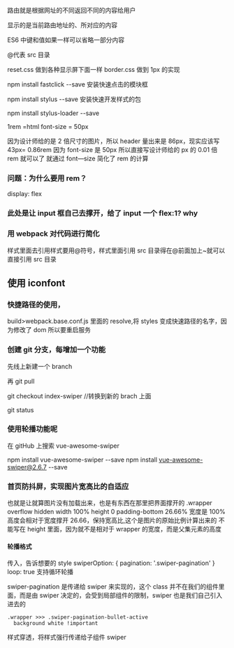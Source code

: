 路由就是根据网址的不同返回不同的内容给用户

显示的是当前路由地址的、所对应的内容
<router-view/>

ES6 中键和值如果一样可以省略一部分内容

@代表 src 目录

reset.css 做到各种显示屏下面一样 border.css 做到 1px 的实现

npm install fastclick --save
安装快速点击的模块框

npm install stylus --save
安装快速开发样式的包

npm install stylus-loader --save

1rem =html font-size = 50px

因为设计师给的是 2 倍尺寸的图片，所以 header 量出来是 86px，现实应该写 43px= 0.86rem
因为 font-size 是 50px 所以直接写设计师给的 px 的 0.01 倍 rem 就可以了
就通过 font—size 简化了 rem 的计算

### 问题：为什么要用 rem？

display: flex

### 此处是让 input 框自己去撑开，给了 input 一个 flex:1? why

### 用 webpack 对代码进行简化

样式里面去引用样式要用@符号，样式里面引用 src 目录得在@前面加上~就可以直接引用 src 目录

## 使用 iconfont

### 快捷路径的使用，

build>webpack.base.conf.js 里面的 resolve,将 styles 变成快速路径的名字，因为修改了 dom 所以要重启服务

### 创建 git 分支，每增加一个功能

先线上新建一个 branch

再 git pull

git checkout index-swiper //转换到新的 brach 上面

git status

### 使用轮播功能呢

在 gitHub 上搜索 vue-awesome-swiper

npm install vue-awesome-swiper --save
npm install vue-awesome-swiper@2.6.7 --save

### 首页防抖屏，实现图片宽高比的自适应

也就是让就算图片没有加载出来，也是有东西在那里把界面撑开的
.wrapper
overflow hidden
width 100%
height 0
padding-bottom 26.66%
宽度是 100% 高度会相对于宽度撑开 26.66，保持宽高比,这个是图片的原始比例计算出来的
不能写在 height 里面，因为就不是相对于 wrapper 的宽度，而是父集元素的高度

#### 轮播格式

传入，告诉想要的 style
swiperOption: { pagination: '.swiper-pagination' }
loop: true
支持循环轮播

swiper-pagination 是传递给 swiper 来实现的，这个 class 并不在我们的组件里面，而是由 swiper 决定的，会受到局部组件的限制，swiper 也是我们自己引入进去的

```
.wrapper >>> .swiper-pagination-bullet-active
  background white !important
```

样式穿透，将样式强行传递给子组件 swiper
